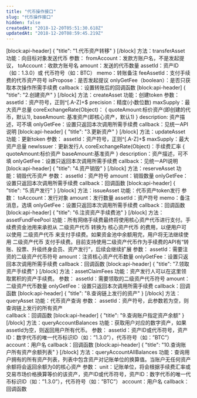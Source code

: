 ```yaml
---
title: "代币操作接口"
slug: "代币操作接口"
hidden: false
createdAt: "2018-12-20T05:51:30.618Z"
updatedAt: "2018-12-20T08:59:45.219Z"
---
```

[block:api-header]
{
  "title": "1.代币资产转移"
}
[/block]
方法：transferAsset
功能：向目标对象发送代币
参数：
fromAccount：发款方账户名，不是发起提议，
toAccount：收款方账号名
amount：发送的代币数量
assetId：资产ID （如：1.3.0）或 代币符号（如：BTC）
memo：转账备注
feeAssetId：支付手续费的代币资产符号
isPropose：是否发起提议
onlyGetFee（boolean）：是否只获取本次操作所需手续费
callback：设置转账后的回调函数
[block:api-header]
{
  "title": "2.创建资产"
}
[/block]
方法：createAsset
功能：创建token
参数：
assetId：资产符号，正则^[.A-Z]+$
precision：精度(小数位数)
maxSupply：最大资产总量
coreExchangeRate(Object)：
{
quoteAmount:标价资产(即创建的代币，默认1),
baseAmount: 基准资产(即核心资产，默认1)
}
description: 资产描述，可不填
onlyGetFee：设置只返回本次调用所需手续费
callback：见统一API说明
[block:api-header]
{
  "title": "3.更新资产"
}
[/block]
方法：updateAsset
功能：更新token
参数：
assetId：资产符号，正则^[.A-Z]+$
maxSupply：最大资产总量
newIssuer：更新发行人
coreExchangeRate(Object)：手续费汇率
{ 
quoteAmount:标价资产
baseAmount:基准资产
}
description：资产描述，可不填
onlyGetFee：设置只返回本次调用所需手续费
callback：见统一API说明
[block:api-header]
{
  "title": "4.资产销毁"
}
[/block]
方法：reserveAsset
功能：销毁代币资产
参数：
assetId：资产符号 
amount：销毁数量
onlyGetFee：设置只返回本次调用所需手续费
callback：回调函数
[block:api-header]
{
  "title": "5.资产发行"
}
[/block]
方法：issueAsset
功能：代币资产token发行
参数：
toAccount：发行对象
amount：发行数量
assetId：资产符号 
memo：备注消息，选填
onlyGetFee：设置只返回本次调用所需手续费
callback：回调函数
[block:api-header]
{
  "title": "6.注资资产手续费池"
}
[/block]
方法：assetFundFeePool
功能：所有网络手续费最终将使用核心资产代币进行支付。手续费资金池用来承担从 二级资产代币 转换为 核心资产代币 的费用，以便用户可以使用 二级资产代币 来支付手续费。如果资金池中余额用完，用户将无法继续使用 二级资产代币 支付手续费。目前支持使用二级资产代币作为手续费的API有“转账、投票、升级终身会员、资产发行”，后续会继续扩展
参数：
assetId：需要注资的二级资产代币符号 
amount：注资核心资产代币数量
onlyGetFee：设置只返回本次调用所需手续费
callback：回调函数
[block:api-header]
{
  "title": "7.领取资产手续费"
}
[/block]
方法：assetClaimFees
功能：资产发行人可以在这里领取累积的资产手续费。
参数：
assetId：需要领取的二级资产代币符号 
amount：二级资产代币数量
onlyGetFee：设置只返回本次调用所需手续费
callback：回调函数
[block:api-header]
{
  "title": "8.查询链上发行的资产"
}
[/block]
方法：queryAsset
功能：代币资产查询
参数：
assetId：资产符号，此参数若为空，则查询链上发行的所有资产	
callback：回调函数
[block:api-header]
{
  "title": "9.查询账户指定资产余额"
}
[/block]
方法：queryAccountBalances
功能：获取用户对应的数字资产，如果assetId为空，则返回用户所有代币。
参数：
assetId：资产ID或代币符号，资产ID：数字代币的唯一代币标识ID（如：”1.3.0”），代币符号（如：”BTC”）
account：用户名
callback：回调函数
[block:api-header]
{
  "title": "10.查询账户所有资产余额列表"
}
[/block]
方法：queryAccountAllBalances
功能：查询用户拥有的所有资产列表，列表中包含资产对记账单位的换算值。当账户无任何资产余额将会返回余额为0的核心资产
参数：
unit：记账单位，将会根据手续费汇率或交易市场价格换算等价的该资产，资产ID或代币符号，资产ID：数字代币的唯一代币标识ID（如：”1.3.0”），代币符号（如：”BTC”）
account：用户名
callback：回调函数